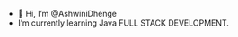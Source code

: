 - 👋 Hi, I’m @AshwiniDhenge
-  I’m currently learning Java FULL STACK DEVELOPMENT.


<!---
AshwiniDhenge/AshwiniDhenge is a ✨ special ✨ repository because its `README.md` (this file) appears on your GitHub profile.
You can click the Preview link to take a look at your changes.
--->

